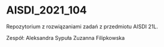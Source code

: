 # AISDI_2021_104

Repozytorium z rozwiązaniami zadań z przedmiotu AISDI 21L.

Zespół:
Aleksandra Sypuła
Zuzanna Filipkowska
